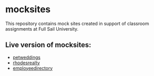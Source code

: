 # mocksites

This repository contains mock sites created in support of classroom assignments at Full Sail University.

## Live version of mocksites:
  * [petweddings](http://karhodes.github.io/mocksites/petweddings/)
  * [rhodesrealty](http://karhodes.github.io/mocksites/rhodesrealty/)
  * [employeedirectory](http://karhodes.github.io/mocksites/employeedirectory/)